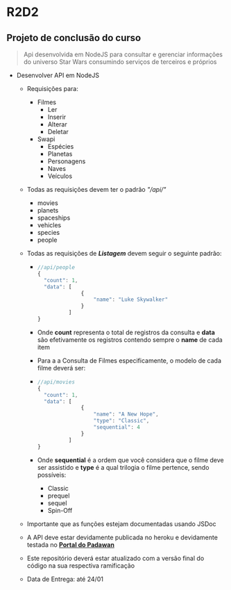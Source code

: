 # R2D2

## Projeto de conclusão do curso

> Api desenvolvida em NodeJS para consultar e gerenciar informações do universo Star Wars consumindo serviços de terceiros e próprios

- Desenvolver API em NodeJS

  - Requisições para:
    - Filmes
      - Ler
      - Inserir
      - Alterar
      - Deletar
    - Swapi
      - Espécies
      - Planetas
      - Personagens
      - Naves
      - Veículos
  - Todas as requisições devem ter o padrão _"/api/"_
    - movies
    - planets
    - spaceships
    - vehicles
    - species
    - people
  - Todas as requisições de **_Listagem_** devem seguir o seguinte padrão:

    - ```javascript
      //api/people
      {
      	"count": 1,
      	"data": [
      				{
      					"name": "Luke Skywalker"
      				}
      			]
      }
      ```

    - Onde **count** representa o total de registros da consulta e **data** são efetivamente os registros contendo sempre o **name** de cada item
    - Para a a Consulta de Filmes especificamente, o modelo de cada filme deverá ser:
    - ```javascript
      //api/movies
      {
      	"count": 1,
      	"data": [
      				{
      					"name": "A New Hope",
      					"type": "Classic",
      					"sequential": 4
      				}
      			]
      }
      ```
    - Onde **sequential** é a ordem que você considera que o filme deve ser assistido e **type** é a qual trilogia o filme pertence, sendo possíveis:
      - Classic
      - prequel
      - sequel
      - Spin-Off

  - Importante que as funções estejam documentadas usando JSDoc
  - A API deve estar devidamente publicada no heroku e devidamente testada no [**Portal do Padawan**](https://iniciativapadawan.com.br/Reuniao/ApiStarWars)
  - Este repositório deverá estar atualizado com a versão final do código na sua respectiva ramificação
  - Data de Entrega: até 24/01
